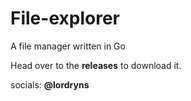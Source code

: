 # File-explorer
A file manager written in Go

Head over to the **releases** to download it.

socials: **@lordryns**
